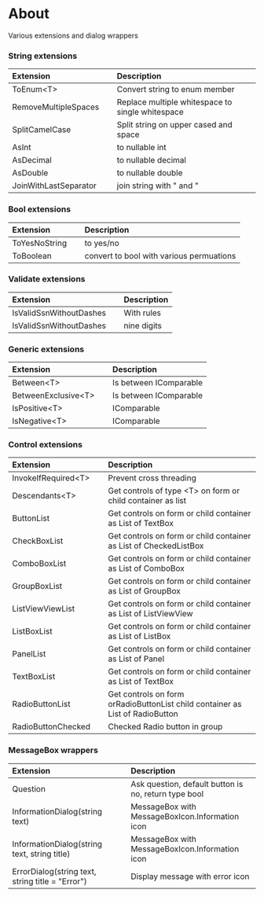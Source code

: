 ﻿# About

Various extensions and dialog wrappers

### String extensions

| Extension  | &nbsp; | Description  |
|:-------------|--|:---|
| ToEnum&lt;T&gt;  | &nbsp; | Convert string to enum member   |
| RemoveMultipleSpaces  | &nbsp; | Replace multiple whitespace to single whitespace   |
| SplitCamelCase  | &nbsp; | Split string on upper cased and space   |
| AsInt  | &nbsp; | to nullable int   |
| AsDecimal  | &nbsp; | to nullable decimal   |
| AsDouble  | &nbsp; | to nullable double   |
| JoinWithLastSeparator  | &nbsp; | join string with " and " |

### Bool extensions

| Extension  | &nbsp; | Description  |
|:-------------|--| :---|
| ToYesNoString  | &nbsp; | to yes/no |
| ToBoolean  | &nbsp; | convert to bool with various permuations |

### Validate extensions

| Extension  | &nbsp; | Description  |
|:-------------|--|:---|
| IsValidSsnWithoutDashes  | &nbsp; | With rules |
| IsValidSsnWithoutDashes  | &nbsp; | nine digits |


### Generic extensions

| Extension  | &nbsp; | Description  |
|:-------------|--|:---|
| Between&lt;T&gt;  | &nbsp; | Is between IComparable |
| BetweenExclusive&lt;T&gt;  | &nbsp; | Is between IComparable |
| IsPositive&lt;T&gt;  | &nbsp; | IComparable |
| IsNegative&lt;T&gt;  | &nbsp; | IComparable |


### Control extensions

| Extension  | &nbsp; | Description  |
|:-------------|--|:---|
| InvokeIfRequired&lt;T&gt;  | &nbsp; | Prevent cross threading |
| Descendants&lt;T&gt;  | &nbsp; | Get controls of type &lt;T&gt; on form or child container as list |
| ButtonList  | &nbsp; | Get controls on form or child container as List of TextBox |
| CheckBoxList  | &nbsp; | Get controls on form or child container as List of CheckedListBox |
| ComboBoxList  | &nbsp; | Get controls  on form or child container as List of ComboBox |
| GroupBoxList  | &nbsp; | Get controls  on form or child container as List of GroupBox |
| ListViewViewList  | &nbsp; | Get controls on form or child container as List of ListViewView |
| ListBoxList  | &nbsp; | Get controls  on form or child container as List of ListBox |
| PanelList  | &nbsp; | Get controls  on form or child container as List of Panel |
| TextBoxList  | &nbsp; | Get controls on form or child container as List of TextBox |
| RadioButtonList  | &nbsp; | Get controls  on form orRadioButtonList child container as List of RadioButton |
| RadioButtonChecked  | &nbsp; | Checked Radio button in group |


### MessageBox wrappers

| Extension  | &nbsp; | Description  |
|:-------------|--|:---|
| Question  | &nbsp; | Ask question, default button is no, return type bool |
| InformationDialog(string text)  | &nbsp; | MessageBox with MessageBoxIcon.Information icon  |
| InformationDialog(string text, string title)  | &nbsp; | MessageBox with MessageBoxIcon.Information icon  |
| ErrorDialog(string text, string title = "Error")  | &nbsp; | Display message with error icon |

